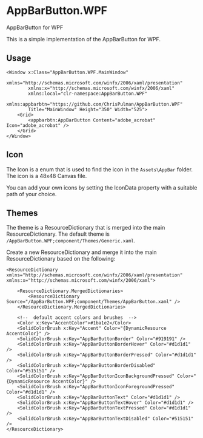 # AppBarButton.WPF
AppBarButton for WPF

This is a simple implementation of the AppBarButton for WPF.

## Usage

```xaml
<Window x:Class="AppBarButton.WPF.MainWindow"
        xmlns="http://schemas.microsoft.com/winfx/2006/xaml/presentation"
        xmlns:x="http://schemas.microsoft.com/winfx/2006/xaml"
        xmlns:local="clr-namespace:AppBarButton.WPF"
        xmlns:appbarbtn="https://github.com/ChrisPulman/AppBarButton.WPF"
        Title="MainWindow" Height="350" Width="525">
    <Grid>
        <appbarbtn:AppBarButton Content="adobe_acrobat" Icon="adobe_acrobat" />
    </Grid>
</Window>
```

## Icon

The Icon is a enum that is used to find the icon in the `Assets\AppBar` folder. The icon is a 48x48 Canvas file.

You can add your own icons by setting the IconData property with a suitable path of your choice.

## Themes

The theme is a ResourceDictionary that is merged into the main ResourceDictionary. The default theme is `/AppBarButton.WPF;component/Themes/Generic.xaml`.

Create a new ResourceDictionary and merge it into the main ResourceDictionary based on the following:

```xaml
<ResourceDictionary xmlns="http://schemas.microsoft.com/winfx/2006/xaml/presentation" xmlns:x="http://schemas.microsoft.com/winfx/2006/xaml">

    <ResourceDictionary.MergedDictionaries>
        <ResourceDictionary Source="/AppBarButton.WPF;component/Themes/AppBarButton.xaml" />
    </ResourceDictionary.MergedDictionaries>

    <!--  default accent colors and brushes  -->
    <Color x:Key="AccentColor">#1ba1e2</Color>
    <SolidColorBrush x:Key="Accent" Color="{DynamicResource AccentColor}" />
    <SolidColorBrush x:Key="AppBarButtonBorder" Color="#919191" />
    <SolidColorBrush x:Key="AppBarButtonBorderHover" Color="#d1d1d1" />
    <SolidColorBrush x:Key="AppBarButtonBorderPressed" Color="#d1d1d1" />
    <SolidColorBrush x:Key="AppBarButtonBorderDisabled" Color="#515151" />
    <SolidColorBrush x:Key="AppBarButtonIconBackgroundPressed" Color="{DynamicResource AccentColor}" />
    <SolidColorBrush x:Key="AppBarButtonIconForegroundPressed" Color="#d1d1d1" />
    <SolidColorBrush x:Key="AppBarButtonText" Color="#d1d1d1" />
    <SolidColorBrush x:Key="AppBarButtonTextHover" Color="#d1d1d1" />
    <SolidColorBrush x:Key="AppBarButtonTextPressed" Color="#d1d1d1" />
    <SolidColorBrush x:Key="AppBarButtonTextDisabled" Color="#515151" />
</ResourceDictionary>
```
